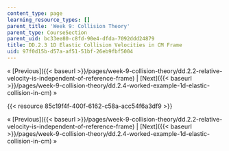 ```yaml
---
content_type: page
learning_resource_types: []
parent_title: 'Week 9: Collision Theory'
parent_type: CourseSection
parent_uid: bc33ee80-c8fd-90e4-dfda-7092ddd24879
title: DD.2.3 1D Elastic Collision Velocities in CM Frame
uid: 97f0d15b-d57a-af51-51bf-26eb9fbf5004
---
```


« [Previous]({{< baseurl >}}/pages/week-9-collision-theory/dd.2.2-relative-velocity-is-independent-of-reference-frame) | [Next]({{< baseurl >}}/pages/week-9-collision-theory/dd.2.4-worked-example-1d-elastic-collision-in-cm) »

{{< resource 85c19f4f-400f-6162-c58a-acc54f6a3df9 >}}

« [Previous]({{< baseurl >}}/pages/week-9-collision-theory/dd.2.2-relative-velocity-is-independent-of-reference-frame) | [Next]({{< baseurl >}}/pages/week-9-collision-theory/dd.2.4-worked-example-1d-elastic-collision-in-cm) »